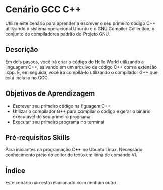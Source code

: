 # Cenário GCC C++

Utilize este cenário para aprender a escrever o seu primeiro código C++ utilizando o sistema operacional Ubuntu e o GNU Compiler Collection, o conjunto de compiladores padrão do Projeto GNU.

## Descrição

Em dois passos, você irá criar o código do Hello World utilizando a linguagem C++, salvando em um arquivo de código C++ com a extensão .cpp. E, em seguida, você irá compilá-lo utilizando o compilador G++ que está incluso no GCC. 

## Objetivos de Aprendizagem

- Escrever seu primeiro código na liguagem C++
- Utilizar o compilador G++ para compilar o código e gerar o binário executável do seu primeiro programa
- Executar seu primeiro programa no terminal

## Pré-requisitos Skills

Para iniciantes na programação C++ no Ubuntu Linux.
Necessário conhecimento préio do editor de texto em linha de comando VI.

## Índice

Este cenário não está relacionado com nenhum outro.


